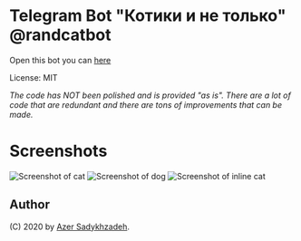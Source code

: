# Telegram Bot "Котики и не только" @randcatbot
Open this bot you can [here](https://t.me/randcatbot)

License: MIT

*The code has NOT been polished and is provided "as is". There are a lot of code that are redundant and there are tons of improvements that can be made.*

# Screenshots
![Screenshot of cat](https://github.com/sadykhzadeh/randcatbot/blob/master/screenshots/Hello_Cat.png)
![Screenshot of dog](https://github.com/sadykhzadeh/randcatbot/blob/master/screenshots/Hello_Dog.png)
![Screenshot of inline cat](https://github.com/sadykhzadeh/randcatbot/blob/master/screenshots/Hello_Inline_Cat.png)

## Author
(C) 2020 by [Azer Sadykhzadeh](https://github.com/sadykhzadeh).
